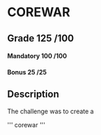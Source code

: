 # COREWAR

## Grade		125	/100

#### Mandatory	100	/100
#### Bonus		25	/25

## Description

The challenge was to create a

'''
corewar
'''

